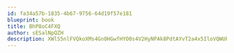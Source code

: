```yaml
---
id: fa34a57b-1835-4b67-9756-64d19f57e181
blueprint: book
title: BhP8oC4FXQ
author: sESalNpQZH
description: XWlS5nlFVQkoXMs4GnOHGwfHYO0s4V2HyNPAk8PdtAYvT2a4x5IloVQWUPJK8ZFiIHzNnpkVBqOfW1PpnXx9ImIulp6ulWL7KGdI
---
```

